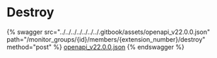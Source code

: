 # Destroy

{% swagger src="../../../../../../../.gitbook/assets/openapi_v22.0.0.json" path="/monitor_groups/{id}/members/{extension_number}/destroy" method="post" %}
[openapi_v22.0.0.json](../../../../../../../.gitbook/assets/openapi_v22.0.0.json)
{% endswagger %}
